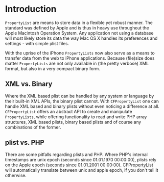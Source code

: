 # Introduction #
`PropertyList` are means to store data in a flexible yet robust manner. The standard was defined by Apple and is thus in heavy use throughout the Apple Macintosh Operation System. Any application not using a database will most likely store its data the way Mac OS X handles its preferences and settings - with simple plist files.

With the uprise of the iPhone `PropertyLists` now also serve as a means to transfer data from the web to iPhone applications. Because (file)size does matter `PropertyLists` are not only available in (the pretty verbose) XML format, but also in a very compact binary form.

## XML vs. Binary ##

Where the XML based plist can be handled by any system or language by their built-in XML APIs, the binary plist cannot. With `CFPropertyList` one can handle XML based and binary plists without even noticing a difference at all. `CFPropertyList` offers an abstract API to create and manipulate `PropertyLists`, while offering functionality to read and write PHP array structures, XML based plists, binary based plists and of course any combinations of the former.

## plist vs. PHP ##

There are some pitfalls regarding plists and PHP. Where PHP's internal timestamps are unix epoch (seconds since 01.01.1970 00:00:00), plists rely on the Apple epoch (seconds since 01.01.2001 00:00:00). CFPropertyList will automatically translate between unix and apple epoch, if you don't tell it otherwise.